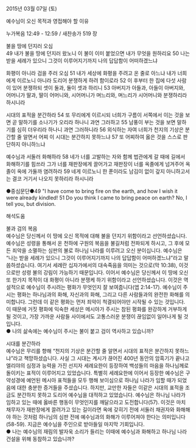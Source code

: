2015년 03월 07일 (토)

예수님이 오신 목적과 영접해야 할 이유



누가복음 12:49 - 12:59 / 새찬송가 519 장


불을 땅에 던지러 오심  
49 내가 불을 땅에 던지러 왔노니 이 불이 이미 붙었으면 내가 무엇을 원하리요 50 나는 받을 세례가 있으니 그것이 이루어지기까지 나의 답답함이 어떠하겠느냐 

화평이 아니라 검을 주러 오심
51 내가 세상에 화평을 주려고 온 줄로 아느냐 내가 너희에게 이르노니 아니라 도리어 분쟁하게 하려 함이로라 52 이 후부터 한 집에 다섯 사람이 있어 분쟁하되 셋이 둘과, 둘이 셋과 하리니 53 아버지가 아들과, 아들이 아버지와, 어머니가 딸과, 딸이 어머니와, 시어머니가 며느리와, 며느리가 시어머니와 분쟁하리라 하시니라 

시대의 표적을 분간하라
54 또 무리에게 이르시되 너희가 구름이 서쪽에서 이는 것을 보면 곧 말하기를 소나기가 오리라 하나니 과연 그러하고 55 남풍이 부는 것을 보면 말하기를 심히 더우리라 하나니 과연 그러하니라 56 외식하는 자여 너희가 천지의 기상은 분간할 줄 알면서 어찌 이 시대는 분간하지 못하느냐 57 또 어찌하여 옳은 것을 스스로 판단하지 아니하느냐 

예수님과 서둘러 화해하라
58 네가 너를 고발하는 자와 함께 법관에게 갈 때에 길에서 화해하기를 힘쓰라 그가 너를 재판장에게 끌어가고 재판장이 너를 옥졸에게 넘겨주어 옥졸이 옥에 가둘까 염려하라 59 네게 이르노니 한 푼이라도 남김이 없이 갚지 아니하고서는 결코 거기서 나오지 못하리라 하시니라 

●중심문단●49 "I have come to bring fire on the earth, and how I wish it were already kindled! 51 Do you think I came to bring peace on earth? No, I tell you, but division.

해석도움





불과 검의 복음  
예수님은 당신께서 이 땅에 오신 목적에 대해 불을 던지기 위함이라고 선언하셨습니다. 예수님은 성령을 통해서 온 천하에 구원의 복음을 불길처럼 전파되게 하시고, 그 후에 모든 죄악을 소멸하는 심판의 불로 하나님 나라를 이루려고 오신 분이십니다. 예수님은 “나는 받을 세례가 있으니 그것이 이루어지기까지 나의 답답함이 어떠하겠느냐”라고 말씀하셨습니다. 여기서 세례란 십자가에서의 대속죽음을 의미는 것으로(막 10:38), 이것으로만 성령 불의 강림이 가능하기 때문입니다.  이어서 예수님은 당신께서 이 땅에 오신 또 한가지 목적이 대 화평이 아니라 분쟁케 하기 위함이라고 선언하셨습니다. 이것은 역설적으로 예수님이 주시려는 평화가 무엇인지 잘 보여줍니다(엡 2:14-17). 예수님이 주시는 평화는 하나님과의 화해, 자신과의 화해, 그리고 다른 사람들과의 완전한 화해를 의미합니다. 그런데 이 같은 평화는 먼저 죄악이 척결되어야만 시작될 수 있는 것입니다. 이 때문에 거짓 평화에 익숙한 세상은 메시아가 주시는 참된 평화를 완강하게 거부하게 될 것이고, 가장 가까운 사람들 사이에서도 고통스러운 분쟁이 끊임없이 일어나게 될 것입니다.  
● 나의 삶속에는 예수님이 주시는 불이 붙고 검이 역사하고 있습니까? 

시대를 분간하라  
예수님은 무리를 향해 “천지의 기상은 분간할 줄 알면서 시대의 표적은 분간하지 못하느냐”라고 책망하셨습니다. 사실 그 시대는 계시가 끊어진 400년 동안의 암흑기가 끝나고 엘리야의 심정과 능력을 가진 선지자 세례요한이 등장하여 백성들의 마음을 하나님께로 돌이키는 표적이 이루어지고 있었습니다. 특별히 세례요한에 이어서 등장한 예수님은 구약성경에 예언된 메시아 표적들을 모두 행해 보이심으로 하나님 나라가 임할 때가 되었음에 대한 충분한 증거들을 주셨습니다. 하지만, 교만한 자들은 이같은 시대의 표적을 조금도 분간하지 못하고 도리어 예수님을 대적하고 있었습니다. 예수님은 하나님 나라가 임하고 있는 때에 옳바른 행동이 무엇인지를 깨달으라고 도전합니다(57). 이것은 마치 채무자가 재판장에게 끌려가고 있는 길이라면 옥에 갖히기 전에 서둘러 채권자와 화해해야 하는 것처럼 하나님의 심판 전에 예수님과의 화해가 이루어져야 한다는 의미입니다(58-59). 지금은 예수님을 주인으로 받아들일 마지막 기회입니다.  
● 나는 예수님의 재림의 발자욱 소리가 들리는 이때에 예수님과 화해하고 하나님 나라 건설을 위해 동참하고 있습니까?